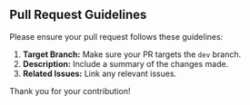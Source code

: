 ## Pull Request Guidelines

Please ensure your pull request follows these guidelines:

1. **Target Branch:** Make sure your PR targets the `dev` branch.
2. **Description:** Include a summary of the changes made.
3. **Related Issues:** Link any relevant issues.

Thank you for your contribution!
